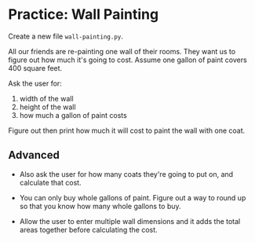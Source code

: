 # Practice: Wall Painting

Create a new file `wall-painting.py`.

All our friends are re-painting one wall of their rooms. They want us to figure out how much it's going to cost. Assume one gallon of paint covers 400 square feet.

Ask the user for:

1. width of the wall
2. height of the wall
3. how much a gallon of paint costs

Figure out then print how much it will cost to paint the wall with one coat.

## Advanced

* Also ask the user for how many coats they're going to put on, and calculate that cost.

* You can only buy whole gallons of paint. Figure out a way to round up so that you know how many whole gallons to buy.

* Allow the user to enter multiple wall dimensions and it adds the total areas together before calculating the cost.
